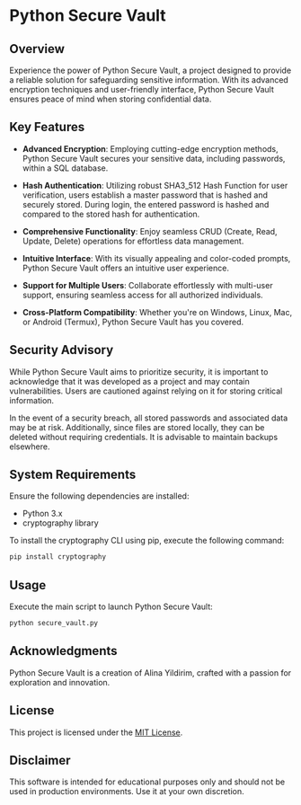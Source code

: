 # Python Secure Vault


## Overview

Experience the power of Python Secure Vault, a project designed to provide a reliable solution for safeguarding sensitive information. With its advanced encryption techniques and user-friendly interface, Python Secure Vault ensures peace of mind when storing confidential data.

## Key Features

- **Advanced Encryption**: Employing cutting-edge encryption methods, Python Secure Vault secures your sensitive data, including passwords, within a SQL database.
  
- **Hash Authentication**: Utilizing robust SHA3_512 Hash Function for user verification, users establish a master password that is hashed and securely stored. During login, the entered password is hashed and compared to the stored hash for authentication.
  
- **Comprehensive Functionality**: Enjoy seamless CRUD (Create, Read, Update, Delete) operations for effortless data management.
  
- **Intuitive Interface**: With its visually appealing and color-coded prompts, Python Secure Vault offers an intuitive user experience.
  
- **Support for Multiple Users**: Collaborate effortlessly with multi-user support, ensuring seamless access for all authorized individuals.
  
- **Cross-Platform Compatibility**: Whether you're on Windows, Linux, Mac, or Android (Termux), Python Secure Vault has you covered.

## Security Advisory

While Python Secure Vault aims to prioritize security, it is important to acknowledge that it was developed as a project and may contain vulnerabilities. Users are cautioned against relying on it for storing critical information.

In the event of a security breach, all stored passwords and associated data may be at risk. Additionally, since files are stored locally, they can be deleted without requiring credentials. It is advisable to maintain backups elsewhere.

## System Requirements

Ensure the following dependencies are installed:

- Python 3.x
- cryptography library

To install the cryptography CLI using pip, execute the following command:

```bash
pip install cryptography
```

## Usage

Execute the main script to launch Python Secure Vault:

```bash
python secure_vault.py
```

## Acknowledgments

Python Secure Vault is a creation of Alina Yildirim, crafted with a passion for exploration and innovation.

## License

This project is licensed under the [MIT License](LICENSE).

## Disclaimer

This software is intended for educational purposes only and should not be used in production environments. Use it at your own discretion.


